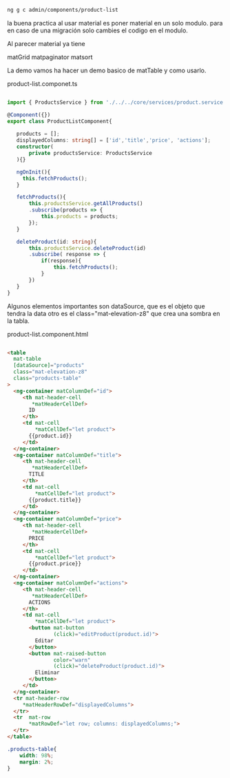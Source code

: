 ```bash
ng g c admin/components/product-list
```

la buena practica al usar material
es poner material en un solo modulo.
para en caso de una migración solo cambies el codigo en el modulo.

Al parecer material ya tiene

matGrid
matpaginator
matsort

La demo vamos ha hacer un demo basico de matTable y como usarlo.


product-list.componet.ts
```typescript

import { ProductsService } from './../../core/services/product.service'

@Component({})
export class ProductListComponent{
   
   products = [];
   displayedColumns: string[] = ['id','title','price', 'actions'];
   constructor(
       private productsService: ProductsService
   ){}

   ngOnInit(){
     this.fetchProducts();
   }

   fetchProducts(){
       this.productsService.getAllProducts()
       .subscribe(products => {
           this.products = products;
       });
   }

   deleteProduct(id: string){
       this.productsService.deleteProduct(id)
       .subscribe( response => {
           if(response){
               this.fetchProducts();
           }
       })
   }
}

```

Algunos elementos importantes son dataSource, que es el objeto que tendra la data
otro es el class="mat-elevation-z8" que crea una sombra en la tabla.

product-list.component.html
```HTML

<table 
  mat-table
  [dataSource]="products"
  class="mat-elevation-z8"
  class="products-table"
>
  <ng-container matColumnDef="id">
     <th mat-header-cell 
        *matHeaderCellDef>
       ID
     </th>
     <td mat-cell
         *matCellDef="let product">
       {{product.id}}
     </td>
  </ng-container>
  <ng-container matColumnDef="title">
     <th mat-header-cell 
        *matHeaderCellDef>
       TITLE
     </th>
     <td mat-cell
         *matCellDef="let product">
       {{product.title}}
     </td>
  </ng-container>  
  <ng-container matColumnDef="price">
     <th mat-header-cell 
        *matHeaderCellDef>
       PRICE
     </th>
     <td mat-cell
         *matCellDef="let product">
       {{product.price}}
     </td>
  </ng-container>  
  <ng-container matColumnDef="actions">
     <th mat-header-cell 
        *matHeaderCellDef>
       ACTIONS
     </th>
     <td mat-cell
         *matCellDef="let product">
       <button mat-button
               (click)="editProduct(product.id)">
         Editar
       </button>
       <button mat-raised-button
               color="warn"
               (click)="deleteProduct(product.id)">
         Eliminar
       </button>       
     </td>
  </ng-container>     
  <tr mat-header-row 
     *matHeaderRowDef="displayedColumns">
  </tr>
  <tr  mat-row
       *matRowDef="let row; columns: displayedColumns;">
  </tr>
</table>

```

```css
.products-table{
    width: 98%;
    margin: 2%;
}
```
